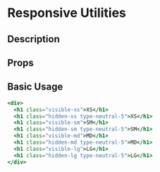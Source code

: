 # Responsive Utilities

## Description

## Props

## Basic Usage

```jsx
<div>
  <h1 class="visible-xs">XS</h1>
  <h1 class="hidden-xs type-neutral-5">XS</h1>
  <h1 class="visible-sm">SM</h1>
  <h1 class="hidden-sm type-neutral-5">SM</h1>
  <h1 class="visible-md">MD</h1>
  <h1 class="hidden-md type-neutral-5">MD</h1>
  <h1 class="visible-lg">LG</h1>
  <h1 class="hidden-lg type-neutral-5">LG</h1>
</div>
```